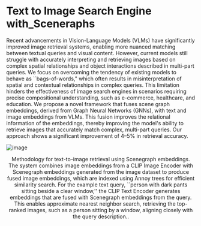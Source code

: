 # Text to Image Search Engine with_Sceneraphs
Recent advancements in Vision-Language Models (VLMs) have significantly improved image retrieval systems, enabling more nuanced matching between textual queries and visual content. However, current models still struggle with accurately interpreting and retrieving images based on complex spatial relationships and object interactions described in multi-part queries. We focus on overcoming the tendency of existing models to behave as ``bags-of-words," which often results in misinterpretation of spatial and contextual relationships in complex queries. This limitation hinders the effectiveness of image search engines in scenarios requiring precise compositional understanding, such as e-commerce, healthcare, and education. We propose a novel framework that fuses scene graph embeddings, derived from Graph Neural Networks (GNNs), with text and image embeddings from VLMs. This fusion improves the relational information of the embeddings, thereby improving the model's ability to retrieve images that accurately match complex, multi-part queries. Our approach shows a significant improvement of 4–5\% in retrieval accuracy.

 ![image](https://github.com/user-attachments/assets/8fd177a3-13b2-42f3-a998-a2e4ff432b65)
 <p align="center">Methodology for text-to-image retrieval using Scenegraph embeddings. The system combines image embeddings from a CLIP Image Encoder with Scenegraph embeddings generated from the image dataset to produce fused image embeddings, which are indexed using Annoy trees for efficient similarity search. For the example text query, ``person with dark pants sitting beside a clear window,'' the CLIP Text Encoder generates embeddings that are fused with Scenegraph embeddings from the query. This enables approximate nearest neighbor search, retrieving the top-ranked images, such as a person sitting by a window, aligning closely with the query description..</p>
